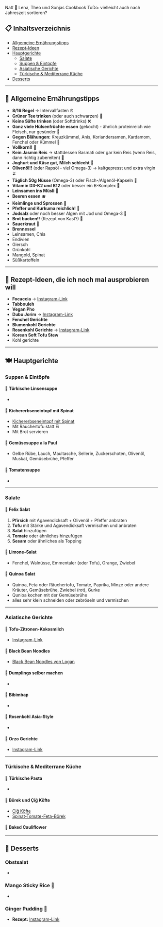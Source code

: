 Na# 🍳 Lena, Theo und Sonjas Cookbook
ToDo: vielleicht auch nach Jahreszeit sortieren?

## 📋 Inhaltsverzeichnis
- [Allgemeine Ernährungstipps](#-allgemeine-ernährungstipps)
- [Rezept-Ideen](#-rezept-ideen)
- [Hauptgerichte](#-hauptgerichte)
  - [Salate](#salate)
  - [Suppen & Eintöpfe](#suppen--eintöpfe)
  - [Asiatische Gerichte](#asiatische-gerichte)
  - [Türkische & Mediterrane Küche](#türkische--mediterrane-küche)
- [Desserts](#-desserts)

---

## 🥗 Allgemeine Ernährungstipps
- **8/16 Regel** → Intervallfasten ⏰
- **Grüner Tee trinken** (oder auch schwarzen) 🍵
- **Keine Säfte trinken** (oder Softdrinks) ❌
- **Ganz viele Hülsenfrüchte essen** (gekocht) - ähnlich proteinreich wie Fleisch, nur gesünder 🫘
- **Gegen Blähungen:** Kreuzkümmel, Anis, Koriandersamen, Kardamom, Fenchel oder Kümmel 🌿
- **Vollkorn!!** 🌾
- **Kein Jasmin Reis** → stattdessen Basmati oder gar kein Reis (wenn Reis, dann richtig zubereiten) 🍚
- **Joghurt und Käse gut, Milch schlecht** 🧀
- **Olivenöl!!** (oder Rapsöl - viel Omega-3) → kaltgepresst und extra virgin 🫒
- **Täglich 50g Nüsse** (Omega-3) oder Fisch-/Algenöl-Kapseln 🥜
- **Vitamin D3-K2 und B12** oder besser ein B-Komplex 💊
- **Leinsamen ins Müsli** 🌱
- **Beeren essen** 🫐
- **Keimlinge und Sprossen** 🌱
- **Pfeffer und Kurkuma reichlich!** 🧂
- **Jodsalz** oder noch besser Algen mit Jod und Omega-3 🧂
- **Brot backen!!** (Rezept von Kast?) 🍞
- **Sauerkraut** 🥬
- **Brennessel**
- Leinsamen, Chia
- Endivien 
- Giersch
- Grünkohl
- Mangold, Spinat
- Süßkartoffeln

---

## 📝 Rezept-Ideen, die ich noch mal ausprobieren will
- **Focaccia** → [Instagram-Link](https://www.instagram.com/reel/C3IvU_puAOn/?igsh=MW1uazgwN3IwZ3A3Zg==)
- **Tabbouleh**
- **Vegan Pho**
- **Dubu Jorim** → [Instagram-Link](https://www.instagram.com/reel/DE-vN8zCFyi/?igsh=cm1tM2cwaDdkZm8x)
- **Fenchel Gerichte**
- **Blumenkohl Gerichte**
- **Rosenkohl Gerichte** → [Instagram-Link](https://www.instagram.com/reel/CyTZbvwsZus/?igsh=aTl0MXB5ODFkcHV6)
- **Korean Soft Tofu Stew**
- Kohl gerichte

---

## 🍽️ Hauptgerichte

### Suppen & Eintöpfe

#### 🍲 Türkische Linsensuppe 
- 

#### 🥗 Kichererbseneintopf mit Spinat
- [Kichererbseneintopf mit Spinat](https://www.justspices.de/rezepte/kichererbseneintopf-mit-spinat.html)
- Mit Räuchertofu statt Ei
- Mit Brot servieren

#### 🍜 Gemüsesuppe a la Paul
- Gelbe Rübe, Lauch, Maultasche, Sellerie, Zuckerschoten, Olivenöl, Muskat, Gemüsebrühe, Pfeffer

#### 🍅 Tomatensuppe
- 

---

### Salate

#### 🥗 Felix Salat
1. **Pfirsich** mit Agavendicksaft + Olivenöl + Pfeffer anbraten
2. **Tofu** mit Stärke und Agavendicksaft vermischen und anbraten
3. **Salat** hinzufügen
4. **Tomate** oder ähnliches hinzufügen
5. **Sesam** oder ähnliches als Topping

#### 🍋 Limone-Salat
- Fenchel, Walnüsse, Emmentaler (oder Tofu), Orange, Zwiebel

#### 🌾 Quinoa Salat
- Quinoa, Feta oder Räuchertofu, Tomate, Paprika, Minze oder andere Kräuter, Gemüsebrühe, Zwiebel (rot), Gurke
- Qunioa kochen mit der Gemüsebrühe
- alles sehr klein schneiden oder zebröseln und vermischen

---

### Asiatische Gerichte

#### 🥥 Tofu-Zitronen-Kokosmilch
- [Instagram-Link](https://www.instagram.com/reel/DJNRoI1JwOb/?igsh=cHA4cTVmdm13YXg0)

#### 🍝 Black Bean Noodles
- [Black Bean Noodles von Logan](https://www.instagram.com/reel/DBeo-Q7RvA-/?igsh=bWJpN3Q3djJ5djM=)

#### 🥟 Dumplings selber machen
- 

#### 🍚 Bibimbap
- 

#### 🥢 Rosenkohl Asia-Style
- 

#### 🍜 Orzo Gerichte
- [Instagram-Link](https://www.instagram.com/reel/C71t0phpUAg/?igsh=Z2wzcW11azFtdDds)

---

### Türkische & Mediterrane Küche

#### 🍝 Türkische Pasta
- 

#### 🥟 Börek und Çiğ Köfte
- [Çiğ Köfte](https://www.instagram.com/reel/CgAUGQ5qxJ9/?igsh=MTQ0OHduYnVoOWg1cA==)
- [Spinat-Tomate-Feta-Börek](https://www.chefkoch.de/rezepte/2408351380405705/Spinat-Tomate-Feta-Boerek-vom-Blech.html)

#### 🥦 Baked Cauliflower

---

## 🍰 Desserts

### Obstsalat
- 

### Mango Sticky Rice 🥭 
- 

### Ginger Pudding 🫚 
- **Rezept:** [Instagram-Link](https://www.instagram.com/reel/CSz7Wg9BfYd/?igsh=am40MmN3d280dGJm)
